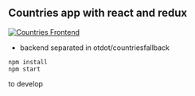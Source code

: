 ## Countries app with react and redux

[![Countries Frontend](https://github.com/otdot/countriesFall/actions/workflows/main.yml/badge.svg)](https://github.com/otdot/countriesFall/actions/workflows/main.yml)

- backend separated in otdot/countriesfallback

```shell
npm install
npm start
```

to develop
